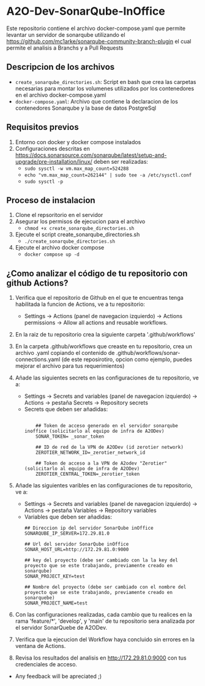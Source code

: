 # A2O-Dev-SonarQube-InOffice
Este repositorio contiene el archivo docker-compose.yaml que permite levantar un servidor de sonarqube utilizando el https://github.com/mc1arke/sonarqube-community-branch-plugin el cual permite el analisis a Branchs y a Pull Requests

## Descripcion de los archivos
- `create_sonarqube_directories.sh`: Script en bash que crea las carpetas necesarias para montar los volumenes utilizados por los contenedores en el archivo docker-compose.yaml
- `docker-compose.yaml`: Archivo que contiene la declaracion de los contenedores Sonarqube y la base de datos PostgreSql

## Requisitos previos
1. Entorno con docker y docker compose instalados
2. Configuraciones descritas en https://docs.sonarsource.com/sonarqube/latest/setup-and-upgrade/pre-installation/linux/ deben ser realizadas:
    * `sudo sysctl -w vm.max_map_count=524288`
    * `echo "vm.max_map_count=262144" | sudo tee -a /etc/sysctl.conf`
    * `sudo sysctl -p`

## Proceso de instalacion
1. Clone el repsoritorio en el servidor 
2. Asegurar los permisos de ejecucion para el archivo 
    * `chmod +x create_sonarqube_directories.sh`
3. Ejecute el script create_sonarqube_directories.sh
    * `./create_sonarqube_directories.sh`
4. Ejecute el archivo docker compose
    * `docker compose up -d`

## ¿Como analizar el código de tu repositorio con github Actions?
1. Verifica que el repositorio de Github en el que te encuentras tenga habilitada la funcion de Actions, ve a tu repositorio:
    * Settings -> Actions (panel de navegacion izquierdo) -> Actions permissions -> Allow all actions and reusable workflows.
2. En la raiz de tu repositorio crea la siguiente carpeta '.github/workflows'
3. En la carpeta .github/workflows que creaste en tu repositorio, crea un archivo .yaml copiando el contenido de .github/workflows/sonar-connections.yaml (de este reposirotiro, opcion como ejemplo, puedes mejorar el archivo para tus requerimientos)
4. Añade las siguientes secrets en las configuraciones de tu repositorio, ve a:
    * Settings -> Secrets and variables (panel de navegacion izquierdo) -> Actions -> pestaña Secrets -> Repository secrets
    * Secrets que deben ser añadidas:
        ```
            
            ## Token de acceso generado en el servidor sonarqube inoffice (solicitarlo al equipo de infra de A2ODev)
            SONAR_TOKEN= _sonar_token

            ## ID de red de la VPN de A2ODev (id zerotier network)
            ZEROTIER_NETWORK_ID=_zerotier_network_id
            
            ## Token de acceso a la VPN de A2odev "Zerotier" (solicitarlo al equipo de infra de A2ODev)
            ZEROTIER_CENTRAL_TOKEN=_zerotier_token
        ```
5. Añade las siguientes varibles en las configuraciones de tu repositorio, ve a:
    * Settings -> Secrets and variables (panel de navegacion izquierdo) -> Actions -> pestaña Variables -> Repository variables
    * Variables que deben ser añadidas:
        ```
        ## Direccion ip del servidor SonarQube inOffice
        SONARQUBE_IP_SERVER=172.29.81.0

        ## Url del servidor SonarQube inOffice
        SONAR_HOST_URL=http://172.29.81.0:9000

        ## key del proyecto (debe ser cambiado con la la key del proyecto que se este trabajando, previamente creado en sonarqube) 
        SONAR_PROJECT_KEY=test
        
        ## Nombre del proyecto (debe ser cambiado con el nombre del proyecto que se este trabajando, previamente creado en sonarquebe) 
        SONAR_PROJECT_NAME=test

        ```

6. Con las configuraciones realizadas, cada cambio que tu realices en la rama 'feature/*', 'develop', y 'main' de tu repositorio sera analizada por el servidor SonarQuebe de A2ODev.
7. Verifica que la ejecucion del Workflow haya concluido sin errores en la ventana de Actions.
8. Revisa los resultados del analisis en http://172.29.81.0:9000 con tus credenciales de acceso.

 
- Any feedback will be apreciated ;)
